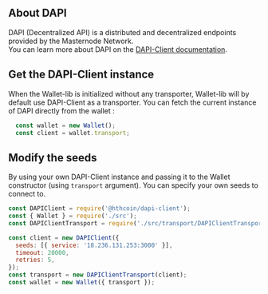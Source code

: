 ## About DAPI

DAPI (Decentralized API) is a distributed and decentralized endpoints provided by the Masternode Network.  
You can learn more about DAPI on the [DAPI-Client documentation](https://hthcoin.github.io/platform/DAPI-Client/).

## Get the DAPI-Client instance

When the Wallet-lib is initialized without any transporter, Wallet-lib will by default use DAPI-Client as a transporter. 
You can fetch the current instance of DAPI directly from the wallet : 

```js
  const wallet = new Wallet();
  const client = wallet.transport;
```

## Modify the seeds

By using your own DAPI-Client instance and passing it to the Wallet constructor (using `transport` argument). You can specify your own seeds to connect to.  

```js 
const DAPIClient = require('@hthcoin/dapi-client');
const { Wallet } = require('./src');
const DAPIClientTransport = require('./src/transport/DAPIClientTransport/DAPIClientTransport.js');

const client = new DAPIClient({
  seeds: [{ service: '18.236.131.253:3000' }],
  timeout: 20000,
  retries: 5,
});
const transport = new DAPIClientTransport(client);
const wallet = new Wallet({ transport });
```
